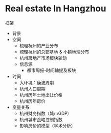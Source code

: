 # Real estate In Hangzhou


框架

- 背景
- 空间
  - 梳理杭州的产业分布
  - 梳理杭州的总部基地 & 小镇地理分布
  - 杭州房地产市场板块轮动
  - 信息源
    - 都市周报-时间轴提及板块
- 时间
  - 大环境：康波周期
  - 杭州人口周期
  - 杭州历年土地出让价格
  - 杭州历年房价
- 变量关系
  - 杭州财务指数（城市GDP）
  - 杭州城市战略控制指数
  - 影响房价的模型（学术分析）
